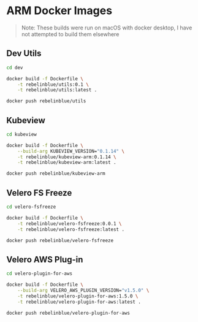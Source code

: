 # ARM Docker Images

> Note: These builds were run on macOS with docker desktop, I have not attempted to build them elsewhere

## Dev Utils

```bash
cd dev

docker build -f Dockerfile \
    -t rebelinblue/utils:0.1 \
    -t rebelinblue/utils:latest .

docker push rebelinblue/utils
```

## Kubeview

```bash
cd kubeview

docker build -f Dockerfile \
    --build-arg KUBEVIEW_VERSION="0.1.14" \
    -t rebelinblue/kubeview-arm:0.1.14 \
    -t rebelinblue/kubeview-arm:latest .

docker push rebelinblue/kubeview-arm
```

## Velero FS Freeze

```bash
cd velero-fsfreeze

docker build -f Dockerfile \
    -t rebelinblue/velero-fsfreeze:0.0.1 \
    -t rebelinblue/velero-fsfreeze:latest .

docker push rebelinblue/velero-fsfreeze
```

## Velero AWS Plug-in

```bash
cd velero-plugin-for-aws

docker build -f Dockerfile \
    --build-arg VELERO_AWS_PLUGIN_VERSION="v1.5.0" \
    -t rebelinblue/velero-plugin-for-aws:1.5.0 \
    -t rebelinblue/velero-plugin-for-aws:latest .

docker push rebelinblue/velero-plugin-for-aws
```
